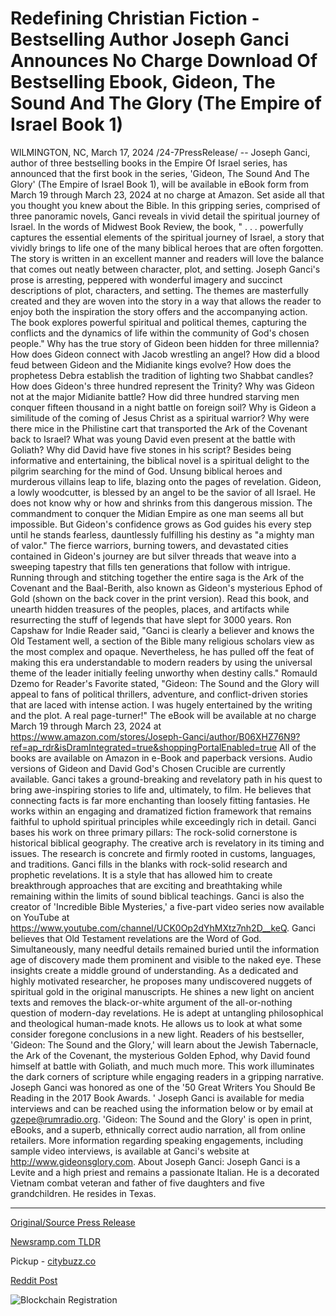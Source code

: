 # Redefining Christian Fiction - Bestselling Author Joseph Ganci Announces No Charge Download Of Bestselling Ebook, Gideon, The Sound And The Glory (The Empire of Israel Book 1)

WILMINGTON, NC, March 17, 2024 /24-7PressRelease/ -- Joseph Ganci, author of three bestselling books in the Empire Of Israel series, has announced that the first book in the series, 'Gideon, The Sound And The Glory' (The Empire of Israel Book 1), will be available in eBook form from March 19 through March 23, 2024 at no charge at Amazon.  Set aside all that you thought you knew about the Bible. In this gripping series, comprised of three panoramic novels, Ganci reveals in vivid detail the spiritual journey of Israel. In the words of Midwest Book Review, the book, " . . . powerfully captures the essential elements of the spiritual journey of Israel, a story that vividly brings to life one of the many biblical heroes that are often forgotten. The story is written in an excellent manner and readers will love the balance that comes out neatly between character, plot, and setting. Joseph Ganci's prose is arresting, peppered with wonderful imagery and succinct descriptions of plot, characters, and setting. The themes are masterfully created and they are woven into the story in a way that allows the reader to enjoy both the inspiration the story offers and the accompanying action. The book explores powerful spiritual and political themes, capturing the conflicts and the dynamics of life within the community of God's chosen people."  Why has the true story of Gideon been hidden for three millennia? How does Gideon connect with Jacob wrestling an angel? How did a blood feud between Gideon and the Midianite kings evolve? How does the prophetess Debra establish the tradition of lighting two Shabbat candles? How does Gideon's three hundred represent the Trinity? Why was Gideon not at the major Midianite battle? How did three hundred starving men conquer fifteen thousand in a night battle on foreign soil? Why is Gideon a similitude of the coming of Jesus Christ as a spiritual warrior? Why were there mice in the Philistine cart that transported the Ark of the Covenant back to Israel? What was young David even present at the battle with Goliath? Why did David have five stones in his script?  Besides being informative and entertaining, the biblical novel is a spiritual delight to the pilgrim searching for the mind of God.  Unsung biblical heroes and murderous villains leap to life, blazing onto the pages of revelation. Gideon, a lowly woodcutter, is blessed by an angel to be the savior of all Israel. He does not know why or how and shrinks from this dangerous mission. The commandment to conquer the Midian Empire as one man seems all but impossible. But Gideon's confidence grows as God guides his every step until he stands fearless, dauntlessly fulfilling his destiny as "a mighty man of valor." The fierce warriors, burning towers, and devastated cities contained in Gideon's journey are but silver threads that weave into a sweeping tapestry that fills ten generations that follow with intrigue. Running through and stitching together the entire saga is the Ark of the Covenant and the Baal-Berith, also known as Gideon's mysterious Ephod of Gold (shown on the back cover in the print version).  Read this book, and unearth hidden treasures of the peoples, places, and artifacts while resurrecting the stuff of legends that have slept for 3000 years.  Ron Capshaw for Indie Reader said, "Ganci is clearly a believer and knows the Old Testament well, a section of the Bible many religious scholars view as the most complex and opaque. Nevertheless, he has pulled off the feat of making this era understandable to modern readers by using the universal theme of the leader initially feeling unworthy when destiny calls."  Romauld Dzemo for Reader's Favorite stated, "Gideon: The Sound and the Glory will appeal to fans of political thrillers, adventure, and conflict-driven stories that are laced with intense action. I was hugely entertained by the writing and the plot. A real page-turner!"  The eBook will be available at no charge March 19 through March 23, 2024 at https://www.amazon.com/stores/Joseph-Ganci/author/B06XHZ76N9?ref=ap_rdr&isDramIntegrated=true&shoppingPortalEnabled=true  All of the books are available on Amazon in e-Book and paperback versions. Audio versions of Gideon and David God's Chosen Crucible are currently available.  Ganci takes a ground-breaking and revelatory path in his quest to bring awe-inspiring stories to life and, ultimately, to film. He believes that connecting facts is far more enchanting than loosely fitting fantasies. He works within an engaging and dramatized fiction framework that remains faithful to uphold spiritual principles while exceedingly rich in detail.  Ganci bases his work on three primary pillars:  The rock-solid cornerstone is historical biblical geography.  The creative arch is revelatory in its timing and issues.  The research is concrete and firmly rooted in customs, languages, and traditions.  Ganci fills in the blanks with rock-solid research and prophetic revelations. It is a style that has allowed him to create breakthrough approaches that are exciting and breathtaking while remaining within the limits of sound biblical teachings.  Ganci is also the creator of 'Incredible Bible Mysteries,' a five-part video series now available on YouTube at https://www.youtube.com/channel/UCK0Op2dYhMXtz7nh2D__keQ.  Ganci believes that Old Testament revelations are the Word of God. Simultaneously, many needful details remained buried until the information age of discovery made them prominent and visible to the naked eye. These insights create a middle ground of understanding. As a dedicated and highly motivated researcher, he proposes many undiscovered nuggets of spiritual gold in the original manuscripts. He shines a new light on ancient texts and removes the black-or-white argument of the all-or-nothing question of modern-day revelations. He is adept at untangling philosophical and theological human-made knots. He allows us to look at what some consider foregone conclusions in a new light.  Readers of his bestseller, 'Gideon: The Sound and the Glory,' will learn about the Jewish Tabernacle, the Ark of the Covenant, the mysterious Golden Ephod, why David found himself at battle with Goliath, and much much more. This work illuminates the dark corners of scripture while engaging readers in a gripping narrative.  Joseph Ganci was honored as one of the '50 Great Writers You Should Be Reading in the 2017 Book Awards. '  Joseph Ganci is available for media interviews and can be reached using the information below or by email at gzepe@rumradio.org. 'Gideon: The Sound and the Glory' is open in print, eBooks, and a superb, ethnically correct audio narration, all from online retailers.  More information regarding speaking engagements, including sample video interviews, is available at Ganci's website at http://www.gideonsglory.com.  About Joseph Ganci:  Joseph Ganci is a Levite and a high priest and remains a passionate Italian. He is a decorated Vietnam combat veteran and father of five daughters and five grandchildren. He resides in Texas. 

---

[Original/Source Press Release](https://www.24-7pressrelease.com/press-release/509302/redefining-christian-fiction-bestselling-author-joseph-ganci-announces-no-charge-download-of-bestselling-ebook-gideon-the-sound-and-the-glory-the-empire-of-israel-book-1)
                    

[Newsramp.com TLDR](https://newsramp.com/curated-news/author-joseph-ganci-announces-free-ebook-release-of-gideon-the-sound-and-the-glory-from-the-empire-of-israel-series/7aa3f3c6a0b0b15b91e10d839d62bf55) 


Pickup - [citybuzz.co](https://citybuzz.co/2024/03/17/bestselling-author-offers-free-ebook-download-of-biblical-epic)
 



[Reddit Post](https://www.reddit.com/r/BookNews/comments/1bgrnee/author_joseph_ganci_announces_free_ebook_release/) 



![Blockchain Registration](https://cdn.newsramp.app/24-7PressRelease/qrcode/243/17/dashqfkI.webp)